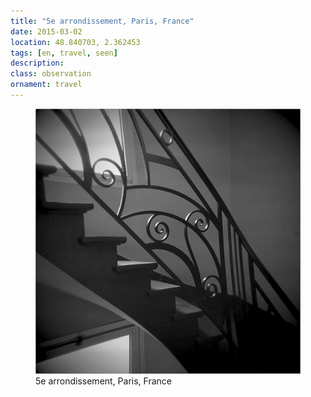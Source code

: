 ```yaml
---
title: "5e arrondissement, Paris, France"
date: 2015-03-02
location: 48.840703, 2.362453
tags: [en, travel, seen]
description: 
class: observation
ornament: travel
---
```


<figure>
  <img src="/assets/img/2015-03-02-5e-arrondissement-paris-france.jpeg" alt="5e arrondissement, Paris, France">
  <figcaption>5e arrondissement, Paris, France</figcaption>
</figure>
